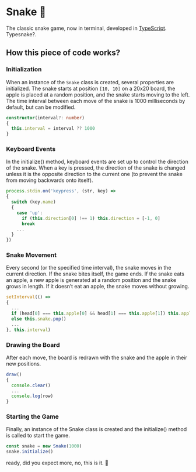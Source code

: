 # Snake 🐍
The classic snake game, now in terminal, developed in [TypeScript](https://www.typescriptlang.org/). Typesnake?.

## How this piece of code works?

### Initialization
When an instance of the `Snake` class is created, several properties are initialized. The snake starts at position `[10, 10]` on a 20x20 board, the apple is placed at a random position, and the snake starts moving to the left. The time interval between each move of the snake is 1000 milliseconds by default, but can be modified.

```typescript
constructor(interval?: number)
{
  this.interval = interval ?? 1000
}
```
### Keyboard Events
In the initialize() method, keyboard events are set up to control the direction of the snake. When a key is pressed, the direction of the snake is changed unless it is the opposite direction to the current one (to prevent the snake from moving backwards onto itself).

```typescript
process.stdin.on('keypress', (str, key) =>
{
  switch (key.name)
  {
    case 'up':
      if (this.direction[0] !== 1) this.direction = [-1, 0]
      break
    ...
  }
})
```
### Snake Movement
Every second (or the specified time interval), the snake moves in the current direction. If the snake bites itself, the game ends. If the snake eats an apple, a new apple is generated at a random position and the snake grows in length. If it doesn’t eat an apple, the snake moves without growing.

```typescript
setInterval(() =>
{
  ...
  if (head[0] === this.apple[0] && head[1] === this.apple[1]) this.apple = [Math.floor(Math.random() * 20), Math.floor(Math.random() * 20)]
  else this.snake.pop()
  ...
}, this.interval)
```

### Drawing the Board
After each move, the board is redrawn with the snake and the apple in their new positions.

```typescript
draw()
{
  console.clear()
  ...
  console.log(row)
}
```

### Starting the Game
Finally, an instance of the Snake class is created and the initialize() method is called to start the game.

```typescript
const snake = new Snake(1000)
snake.initialize()
```

ready, did you expect more, no, this is it. 🗿